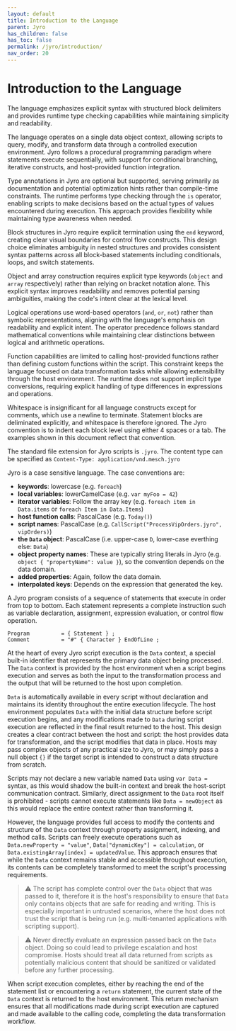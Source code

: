 ```yaml
---
layout: default
title: Introduction to the Language
parent: Jyro
has_children: false
has_toc: false
permalink: /jyro/introduction/
nav_order: 20
---
```


# Introduction to the Language

The language emphasizes explicit syntax with structured block delimiters and provides runtime type checking capabilities while maintaining simplicity and readability.

The language operates on a single data object context, allowing scripts to query, modify, and transform data through a controlled execution environment. Jyro follows a procedural programming paradigm where statements execute sequentially, with support for conditional branching, iterative constructs, and host-provided function integration.

Type annotations in Jyro are optional but supported, serving primarily as documentation and potential optimization hints rather than compile-time constraints. The runtime performs type checking through the `is` operator, enabling scripts to make decisions based on the actual types of values encountered during execution. This approach provides flexibility while maintaining type awareness when needed.

Block structures in Jyro require explicit termination using the `end` keyword, creating clear visual boundaries for control flow constructs. This design choice eliminates ambiguity in nested structures and provides consistent syntax patterns across all block-based statements including conditionals, loops, and switch statements.

Object and array construction requires explicit type keywords (`object` and `array` respectively) rather than relying on bracket notation alone. This explicit syntax improves readability and removes potential parsing ambiguities, making the code's intent clear at the lexical level.

Logical operations use word-based operators (`and`, `or`, `not`) rather than symbolic representations, aligning with the language's emphasis on readability and explicit intent. The operator precedence follows standard mathematical conventions while maintaining clear distinctions between logical and arithmetic operations.

Function capabilities are limited to calling host-provided functions rather than defining custom functions within the script. This constraint keeps the language focused on data transformation tasks while allowing extensibility through the host environment. The runtime does not support implicit type conversions, requiring explicit handling of type differences in expressions and operations.

Whitespace is insignificant for all language constructs except for comments, which use a newline to terminate. Statement blocks are deliminated explicitly, and whitespace is therefore ignored. The Jyro convention is to indent each block level using either 4 spaces or a tab. The examples shown in this document reflect that convention.

The standard file extension for Jyro scripts is `.jyro`. The content type can be specified as `Content-Type: application/vnd.mesch.jyro`

Jyro is a case sensitive language. The case conventions are:

* **keywords**: lowercase (e.g. `foreach`)
* **local variables**: lowerCamelCase (e.g. `var myFoo = 42`)
* **iterator variables**: Follow the array key (e.g. `foreach item in Data.items` or `foreach Item in Data.Items`)
* **host function calls**: PascalCase (e.g. `Today()`)
* **script names**: PascalCase (e.g. `CallScript("ProcessVipOrders.jyro", vipOrders)`)
* **the `Data` object**: PascalCase (i.e. upper-case `D`, lower-case everthing else: `Data`)
* **object property names**: These are typically string literals in Jyro (e.g. `object { "propertyName": value }`), so the convention depends on the data domain.
* **added properties**: Again, follow the data domain.
* **interpolated keys**: Depends on the expression that generated the key.

A Jyro program consists of a sequence of statements that execute in order from top to bottom. Each statement represents a complete instruction such as variable declaration, assignment, expression evaluation, or control flow operation.

```
Program          = { Statement } ;
Comment          = "#" { Character } EndOfLine ;
```

At the heart of every Jyro script execution is the `Data` context, a special built-in identifier that represents the primary data object being processed. The `Data` context is provided by the host environment when a script begins execution and serves as both the input to the transformation process and the output that will be returned to the host upon completion.

`Data` is automatically available in every script without declaration and maintains its identity throughout the entire execution lifecycle. The host environment populates `Data` with the initial data structure before script execution begins, and any modifications made to `Data` during script execution are reflected in the final result returned to the host. This design creates a clear contract between the host and script: the host provides data for transformation, and the script modifies that data in place. Hosts may pass complex objects of any practical size to Jyro, or may simply pass a null object `{}` if the target script is intended to construct a data structure from scratch.

Scripts may not declare a new variable named `Data` using `var Data =` syntax, as this would shadow the built-in context and break the host-script communication contract. Similarly, direct assignment to the `Data` root itself is prohibited - scripts cannot execute statements like `Data = newObject` as this would replace the entire context rather than transforming it.

However, the language provides full access to modify the contents and structure of the `Data` context through property assignment, indexing, and method calls. Scripts can freely execute operations such as `Data.newProperty = "value"`, `Data["dynamicKey"] = calculation`, or `Data.existingArray[index] = updatedValue`. This approach ensures that while the `Data` context remains stable and accessible throughout execution, its contents can be completely transformed to meet the script's processing requirements.

> ⚠ The script has complete control over the `Data` object that was passed to it, therefore it is the host's responsibility to ensure that `Data` only contains objects that are safe for reading and writing. This is especially important in untrusted scenarios, where the host does not trust the script that is being run (e.g. multi-tenanted applications with scripting support).

> ⚠ Never directly evaluate an expression passed back on the `Data` object. Doing so could lead to privilege escalation and host compromise. Hosts should treat all data returned from scripts as potentially malicious content that should be sanitized or validated before any further processing.

When script execution completes, either by reaching the end of the statement list or encountering a `return` statement, the current state of the `Data` context is returned to the host environment. This return mechanism ensures that all modifications made during script execution are captured and made available to the calling code, completing the data transformation workflow.